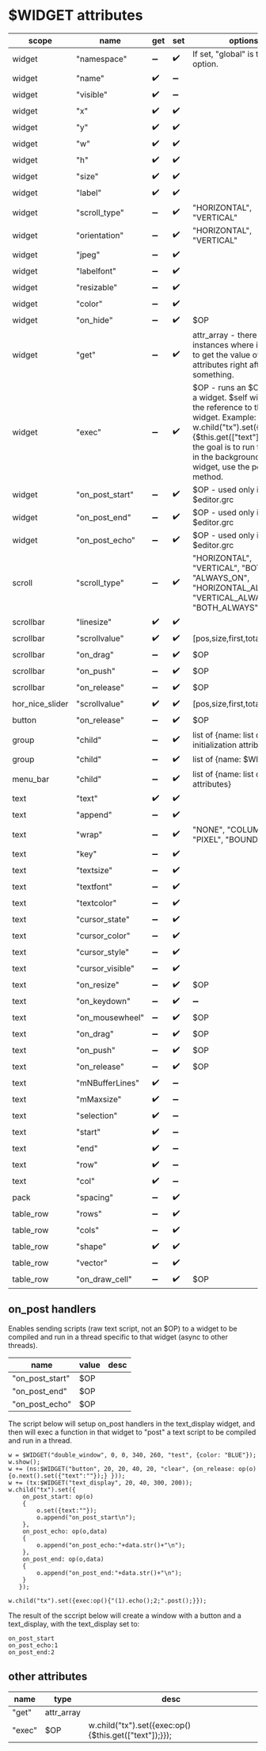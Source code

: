 # $WIDGET attributes

scope | name | get | set | options
------------ | ------------- | ------------- | ------------- | -------------
widget | "namespace" | :heavy_minus_sign: | :heavy_check_mark: | If set, "global" is the only option.
widget | "name" | :heavy_check_mark: | :heavy_minus_sign: |
widget | "visible" | :heavy_check_mark: | :heavy_minus_sign: |
widget | "x" | :heavy_check_mark: | :heavy_check_mark: |
widget | "y" | :heavy_check_mark: | :heavy_check_mark: |
widget | "w" | :heavy_check_mark: | :heavy_check_mark: |
widget | "h" | :heavy_check_mark: | :heavy_check_mark: |
widget | "size" | :heavy_check_mark: | :heavy_check_mark: |
widget | "label" | :heavy_check_mark: | :heavy_check_mark: |
widget | "scroll_type" | :heavy_minus_sign: | :heavy_check_mark: |  "HORIZONTAL", "VERTICAL"
widget | "orientation" | :heavy_minus_sign: | :heavy_check_mark: | "HORIZONTAL", "VERTICAL"
widget | "jpeg" | :heavy_minus_sign: | :heavy_check_mark: | 
widget | "labelfont" | :heavy_minus_sign: | :heavy_check_mark: | 
widget | "resizable" | :heavy_minus_sign: | :heavy_check_mark: | 
widget | "color" | :heavy_minus_sign: | :heavy_check_mark: |
widget | "on_hide" | :heavy_minus_sign: | :heavy_check_mark: | $OP
widget | "get" | :heavy_minus_sign: | :heavy_check_mark: | attr_array - there are some instances where it is useful to get the value off some attributes right after setting something.
widget | "exec" | :heavy_minus_sign: | :heavy_check_mark: | $OP - runs an $OP within a widget. $self will contain the reference to the widget. Example: w.child("tx").set({exec:op(){$this.get(["text"]);}}); If the goal is to run the $OP in the background in the widget, use the post method.
widget | "on_post_start" | :heavy_minus_sign: | :heavy_check_mark: | $OP - used only in $editor.grc
widget | "on_post_end" | :heavy_minus_sign: | :heavy_check_mark: | $OP - used only in $editor.grc
widget | "on_post_echo" | :heavy_minus_sign: | :heavy_check_mark: | $OP - used only in $editor.grc
scroll | "scroll_type" | :heavy_minus_sign: | :heavy_check_mark: |   "HORIZONTAL", "VERTICAL", "BOTH", "ALWAYS_ON", "HORIZONTAL_ALWAYS", "VERTICAL_ALWAYS", "BOTH_ALWAYS"
scrollbar | "linesize" | :heavy_check_mark: | :heavy_check_mark: |
scrollbar | "scrollvalue" | :heavy_check_mark: | :heavy_check_mark: | [pos,size,first,total]
scrollbar | "on_drag" | :heavy_minus_sign: | :heavy_check_mark: | $OP
scrollbar | "on_push" | :heavy_minus_sign: | :heavy_check_mark: | $OP
scrollbar | "on_release" | :heavy_minus_sign: | :heavy_check_mark: | $OP
hor_nice_slider | "scrollvalue" | :heavy_check_mark: | :heavy_check_mark: | [pos,size,first,total]
button | "on_release" | :heavy_minus_sign: | :heavy_check_mark: | $OP
group | "child" | :heavy_minus_sign: | :heavy_check_mark: | list of {name: list of widget initialization attributes}
group | "child" | :heavy_minus_sign: | :heavy_check_mark: | list of {name: $WIDGET}
menu_bar | "child" | :heavy_minus_sign: | :heavy_check_mark: | list of {name: list of attributes}
text | "text" | :heavy_check_mark: | :heavy_check_mark: | 
text | "append" | :heavy_minus_sign: | :heavy_check_mark: | 
text | "wrap" | :heavy_minus_sign: | :heavy_check_mark: | "NONE", "COLUMN", "PIXEL", "BOUNDS"
text | "key" | :heavy_minus_sign: | :heavy_check_mark: | 
text | "textsize" | :heavy_minus_sign: | :heavy_check_mark: | 
text | "textfont" | :heavy_minus_sign: | :heavy_check_mark: | 
text | "textcolor" | :heavy_minus_sign: | :heavy_check_mark: | 
text | "cursor_state" | :heavy_minus_sign: | :heavy_check_mark: | 
text | "cursor_color" | :heavy_minus_sign: | :heavy_check_mark: | 
text | "cursor_style" | :heavy_minus_sign: | :heavy_check_mark: | 
text | "cursor_visible" | :heavy_minus_sign: | :heavy_check_mark: | 
text | "on_resize" | :heavy_minus_sign: | :heavy_check_mark: | $OP
text | "on_keydown" | :heavy_minus_sign: | :heavy_check_mark: | :heavy_minus_sign: | :heavy_check_mark: | $OP
text | "on_mousewheel" | :heavy_minus_sign: | :heavy_check_mark: | $OP
text | "on_drag" | :heavy_minus_sign: | :heavy_check_mark: | $OP
text | "on_push" | :heavy_minus_sign: | :heavy_check_mark: | $OP
text | "on_release" | :heavy_minus_sign: | :heavy_check_mark: | $OP
text | "mNBufferLines" | :heavy_check_mark: | :heavy_minus_sign: | 
text | "mMaxsize" | :heavy_check_mark: | :heavy_minus_sign: | 
text | "selection" | :heavy_check_mark: | :heavy_minus_sign: | 
text | "start" | :heavy_check_mark: | :heavy_minus_sign: | 
text | "end" | :heavy_check_mark: | :heavy_minus_sign: | 
text | "row" | :heavy_check_mark: | :heavy_minus_sign: | 
text | "col" | :heavy_check_mark: | :heavy_minus_sign: | 
pack | "spacing" | :heavy_minus_sign: | :heavy_check_mark: | 
table_row | "rows" | :heavy_minus_sign: | :heavy_check_mark: | 
table_row | "cols" | :heavy_minus_sign: | :heavy_check_mark: | 
table_row | "shape" | :heavy_check_mark: | :heavy_check_mark: | 
table_row | "vector" | :heavy_minus_sign: | :heavy_check_mark: | 
table_row | "on_draw_cell" | :heavy_minus_sign: | :heavy_check_mark: | $OP

## on_post handlers
Enables sending scripts (raw text script, not an $OP) to a widget to be compiled and run in a thread specific to that widget (async to other threads). 

name | value | desc
------------ | ------------- | -------------
"on_post_start" | $OP |
"on_post_end" | $OP |
"on_post_echo" | $OP |

The script below will setup on_post handlers in the text_display widget, and then will exec a function in that widget to "post" a text script to be compiled and run in a thread. 

```
w = $WIDGET("double_window", 0, 0, 340, 260, "test", {color: "BLUE"});
w.show();
w += (ns:$WIDGET("button", 20, 20, 40, 20, "clear", {on_release: op(o){o.next().set({"text":""});} }));
w += (tx:$WIDGET("text_display", 20, 40, 300, 200));
w.child("tx").set({  
	on_post_start: op(o)
  	{
		o.set({text:""});
		o.append("on_post_start\n");
	},
	on_post_echo: op(o,data)
	{
		o.append("on_post_echo:"+data.str()+"\n");
	},
	on_post_end: op(o,data)
	{
		o.append("on_post_end:"+data.str()+"\n");
	}
   });

w.child("tx").set({exec:op(){"(1).echo();2;".post();}});
```

The result of the sccript below will create a window with a button and a text_display, with the text_display set to:
```
on_post_start
on_post_echo:1
on_post_end:2
```

## other attributes

name | type | desc
------------ | ------------- | -------------
"get" | attr_array
"exec" | $OP | w.child("tx").set({exec:op(){$this.get(["text"]);}});


